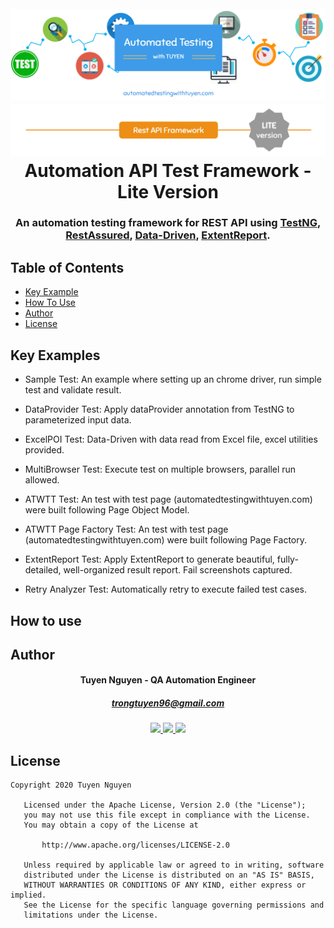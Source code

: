 <h1 align="center">
  <br>
  <a href="background"><img src="https://github.com/trongtuyen96/automation-test-framework-api-lite/blob/master/ATWT_background.PNG" alt="background"></a>
    <a href="background"><img src="https://github.com/trongtuyen96/automation-test-framework-api-lite/blob/master/rest_api_lite_badge.png" alt="background"></a>
  <br>
  Automation API Test Framework - Lite Version
  <br>
</h1>

<h3 align="center" style="bold">An automation testing framework for REST API using <a href="https://testng.org/">TestNG</a>, <a href="http://rest-assured.io/">RestAssured</a>, <a href="https://www.automatedtestingwithtuyen.com/post/data-driven-testing-framework">Data-Driven</a>, <a href="https://extentreports.com/">ExtentReport</a>.</h3>

## Table of Contents

- [Key Example](#key-examples)
- [How To Use](#how-to-use)
- [Author](#author)
- [License](#license)

## Key Examples

- Sample Test: 
An example where setting up an chrome driver, run simple test and validate result.

- DataProvider Test: 
Apply dataProvider annotation from TestNG to parameterized input data.

- ExcelPOI Test: 
Data-Driven with data read from Excel file, excel utilities provided.

- MultiBrowser Test: 
Execute test on multiple browsers, parallel run allowed.

- ATWTT Test: 
An test with test page (automatedtestingwithtuyen.com) were built following Page Object Model.

- ATWTT Page Factory Test: 
An test with test page (automatedtestingwithtuyen.com) were built following Page Factory.

- ExtentReport Test: 
Apply ExtentReport to generate beautiful, fully-detailed, well-organized result report. Fail screenshots captured.

- Retry Analyzer Test: 
Automatically retry to execute failed test cases.

## How to use

## Author

<h4 align="center">
	Tuyen Nguyen - QA Automation Engineer
	</h4>
	<h5 align="center">
	<a href="trongtuyen96@gmail.com">trongtuyen96@gmail.com</a>
	</h5>
<p align="center">
	 <a alt="Github" href="https://github.com/trongtuyen96">
    <img src="https://user-images.githubusercontent.com/25218255/47360756-794c1f00-d6fa-11e8-86fa-7b1c2e4dda92.png" width="50">
  </a>
		 <a alt="LinkedIn" href="https://www.linkedin.com/in/tuyennguyen96/">
    <img src="https://user-images.githubusercontent.com/25218255/47360366-8583ac80-d6f9-11e8-8871-219802a9a162.png" width="50">
  </a>
		 <a alt="Facebook" href="https://www.facebook.com/tuyen.trong.3">
    <img src="https://user-images.githubusercontent.com/25218255/47360363-84eb1600-d6f9-11e8-8029-818481536200.png" width="50">
  </a>
</p>

## License

~~~~
Copyright 2020 Tuyen Nguyen

   Licensed under the Apache License, Version 2.0 (the "License");
   you may not use this file except in compliance with the License.
   You may obtain a copy of the License at

       http://www.apache.org/licenses/LICENSE-2.0

   Unless required by applicable law or agreed to in writing, software
   distributed under the License is distributed on an "AS IS" BASIS,
   WITHOUT WARRANTIES OR CONDITIONS OF ANY KIND, either express or implied.
   See the License for the specific language governing permissions and
   limitations under the License.
~~~~
